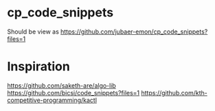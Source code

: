 # cp_code_snippets

Should be view as https://github.com/jubaer-emon/cp_code_snippets?files=1

# Inspiration 

https://github.com/saketh-are/algo-lib
https://github.com/bicsi/code_snippets?files=1
https://github.com/kth-competitive-programming/kactl
